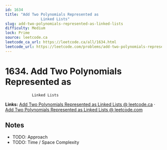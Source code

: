 ```yaml
--- 
id: 1634
title: "Add Two Polynomials Represented as
                Linked Lists"
slug: add-two-polynomials-represented-as-linked-lists
difficulty: Medium
lock: Prime
source: leetcode.ca
leetcode_ca_url: https://leetcode.ca/all/1634.html
leetcode_url: https://leetcode.com/problems/add-two-polynomials-represented-as-linked-lists/
---
```


# 1634. Add Two Polynomials Represented as
                Linked Lists

**Links:** [Add Two Polynomials Represented as
                Linked Lists @ leetcode.ca](https://leetcode.ca/all/1634.html) · [Add Two Polynomials Represented as
                Linked Lists @ leetcode.com](https://leetcode.com/problems/add-two-polynomials-represented-as-linked-lists/)

## Notes
- TODO: Approach
- TODO: Time / Space Complexity
